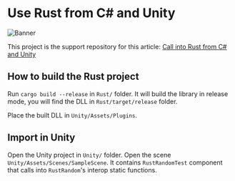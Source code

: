 # Use Rust from C# and Unity

![Banner](https://github.com/manhunterita/unity-rust/blob/master/banner.jpg)

This project is the support repository for this article: [Call into Rust from C# and Unity](http://mhlab.tech/code/csharp-rust-and-unity/)

## How to build the Rust project

Run `cargo build --release` in `Rust/` folder. It will build the library in release mode, you will find the DLL in `Rust/target/release` folder.

Place the built DLL in `Unity/Assets/Plugins`.

## Import in Unity

Open the Unity project in `Unity/` folder. Open the scene `Unity/Assets/Scenes/SampleScene`.
It contains `RustRandomTest` component that calls into `RustRandom`'s interop static functions.
